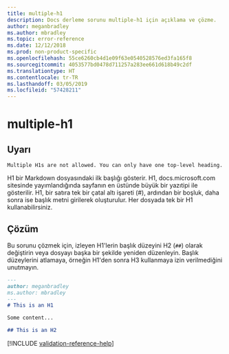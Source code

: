 ```yaml
---
title: multiple-h1
description: Docs derleme sorunu multiple-h1 için açıklama ve çözme.
author: meganbradley
ms.author: mbradley
ms.topic: error-reference
ms.date: 12/12/2018
ms.prod: non-product-specific
ms.openlocfilehash: 55ce6260cb4d1e09f63e0540528576ed3fa165f8
ms.sourcegitcommit: 4053577bd0478d711257a283ee661d618b49c2df
ms.translationtype: HT
ms.contentlocale: tr-TR
ms.lasthandoff: 03/05/2019
ms.locfileid: "57428211"
---
```

# <a name="multiple-h1"></a>multiple-h1

## <a name="warning"></a>Uyarı

`Multiple H1s are not allowed. You can only have one top-level heading.`

H1 bir Markdown dosyasındaki ilk başlığı gösterir. H1, docs.microsoft.com sitesinde yayımlandığında sayfanın en üstünde büyük bir yazıtipi ile gösterilir. H1, bir satıra tek bir çatal altı işareti (#), ardından bir boşluk, daha sonra ise başlık metni girilerek oluşturulur. Her dosyada tek bir H1 kullanabilirsiniz.

## <a name="resolution"></a>Çözüm

Bu sorunu çözmek için, izleyen H1'lerin başlık düzeyini H2 (`##`) olarak değiştirin veya dosyayı başka bir şekilde yeniden düzenleyin. Başlık düzeylerini atlamaya, örneğin H1'den sonra H3 kullanmaya izin verilmediğini unutmayın.

```markdown
---
author: meganbradley
ms.author: mbradley
---
# This is an H1

Some content...

## This is an H2
```

<!--make sure to add this file to your includes folder and verify the path-->
[!INCLUDE [validation-reference-help](includes/validation-reference-help.md)]